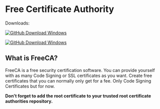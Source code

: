 # Free Certificate Authority
Downloads:

[![GitHub Download Windows](https://img.shields.io/badge/Download-Windows(x64)-brightgreen)](https://github.com/korayustundag/FreeCA/releases/download/1.0.0.0/FreeCA_x64.zip)

[![GitHub Download Windows](https://img.shields.io/badge/Download-Windows(x86)-brightgreen)](https://github.com/korayustundag/FreeCA/releases/download/1.0.0.0/FreeCA_x86.zip)
## What is FreeCA?
FreeCA is a free security certification software. You can provide yourself with as many Code Signing or SSL certificates as you want. Create free certificates that you can normally only get for a fee.
Only Code Signing Certificates but for now.

**Don't forget to add the root certificate to your trusted root certificate authorities repository.**

